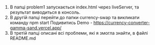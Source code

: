 1. В папці problem1 запускається index.html через liveServer, та результат виводиться в консоль.
2. В другій папці перейти до папки currency-swap та викликати команду npm start
   Подивитись Demo - https://currency-converter-gamma-sand.vercel.app/
4. В третій папці описані всі проблеми, які я змогла знайти, в файлі README.md 
